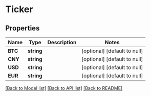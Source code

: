 # Ticker

## Properties
Name | Type | Description | Notes
------------ | ------------- | ------------- | -------------
**BTC** | **string** |  | [optional] [default to null]
**CNY** | **string** |  | [optional] [default to null]
**USD** | **string** |  | [optional] [default to null]
**EUR** | **string** |  | [optional] [default to null]

[[Back to Model list]](../README.md#documentation-for-models) [[Back to API list]](../README.md#documentation-for-api-endpoints) [[Back to README]](../README.md)


